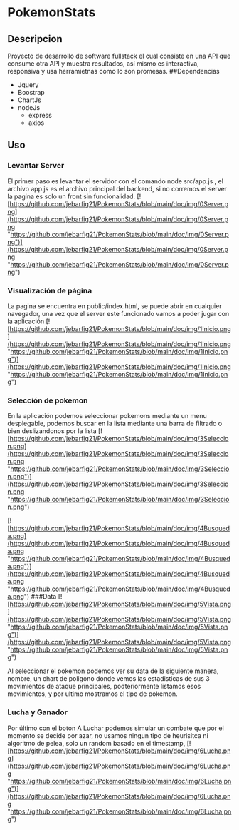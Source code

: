 # PokemonStats
## Descripcion
Proyecto de desarrollo de software fullstack el cual consiste en una API que consume otra API y muestra resultados, así mismo es interactiva, responsiva  y usa herramietnas como lo son promesas.
##Dependencias
- Jquery
- Boostrap
- ChartJs
- nodeJs
	- express
	- axios

## Uso

### Levantar Server
El primer paso es levantar el servidor con el comando node src/app.js , el archivo app.js es el archivo principal del backend, si no corremos el server la pagina es solo un front sin funcionalidad.
[![https://github.com/jebarfig21/PokemonStats/blob/main/doc/img/0Server.png](https://github.com/jebarfig21/PokemonStats/blob/main/doc/img/0Server.png "https://github.com/jebarfig21/PokemonStats/blob/main/doc/img/0Server.png")](https://github.com/jebarfig21/PokemonStats/blob/main/doc/img/0Server.png "https://github.com/jebarfig21/PokemonStats/blob/main/doc/img/0Server.png")
### Visualización de página
La pagina se encuentra en public/index.html, se puede abrir en cualquier navegador, una vez que el server este funcionado vamos a poder jugar con la aplicación
[![https://github.com/jebarfig21/PokemonStats/blob/main/doc/img/1Inicio.png](https://github.com/jebarfig21/PokemonStats/blob/main/doc/img/1Inicio.png "https://github.com/jebarfig21/PokemonStats/blob/main/doc/img/1Inicio.png")](https://github.com/jebarfig21/PokemonStats/blob/main/doc/img/1Inicio.png "https://github.com/jebarfig21/PokemonStats/blob/main/doc/img/1Inicio.png")

### Selección de pokemon
En la aplicación podemos seleccionar pokemons mediante un menu desplegable, podemos buscar en la lista mediante una barra de filtrado o bien deslizandonos por la lista
[![https://github.com/jebarfig21/PokemonStats/blob/main/doc/img/3Seleccion.png](https://github.com/jebarfig21/PokemonStats/blob/main/doc/img/3Seleccion.png "https://github.com/jebarfig21/PokemonStats/blob/main/doc/img/3Seleccion.png")](https://github.com/jebarfig21/PokemonStats/blob/main/doc/img/3Seleccion.png "https://github.com/jebarfig21/PokemonStats/blob/main/doc/img/3Seleccion.png")

[![https://github.com/jebarfig21/PokemonStats/blob/main/doc/img/4Busqueda.png](https://github.com/jebarfig21/PokemonStats/blob/main/doc/img/4Busqueda.png "https://github.com/jebarfig21/PokemonStats/blob/main/doc/img/4Busqueda.png")](https://github.com/jebarfig21/PokemonStats/blob/main/doc/img/4Busqueda.png "https://github.com/jebarfig21/PokemonStats/blob/main/doc/img/4Busqueda.png")
###Data
[![https://github.com/jebarfig21/PokemonStats/blob/main/doc/img/5Vista.png](https://github.com/jebarfig21/PokemonStats/blob/main/doc/img/5Vista.png "https://github.com/jebarfig21/PokemonStats/blob/main/doc/img/5Vista.png")](https://github.com/jebarfig21/PokemonStats/blob/main/doc/img/5Vista.png "https://github.com/jebarfig21/PokemonStats/blob/main/doc/img/5Vista.png")

Al seleccionar el pokemon podemos ver su data de la siguiente manera, nombre, un chart de poligono donde vemos las estadisticas de sus 3 movimientos de ataque principales, podteriormente listamos esos movimientos, y por ultimo mostramos el tipo de pokemon.
### Lucha y Ganador

Por último con el boton A Luchar podemos simular un combate que por el momento se decide por azar, no usamos ningun tipo de heurisitca ni algoritmo de pelea, solo un random basado en el timestamp,
[![https://github.com/jebarfig21/PokemonStats/blob/main/doc/img/6Lucha.png](https://github.com/jebarfig21/PokemonStats/blob/main/doc/img/6Lucha.png "https://github.com/jebarfig21/PokemonStats/blob/main/doc/img/6Lucha.png")](https://github.com/jebarfig21/PokemonStats/blob/main/doc/img/6Lucha.png "https://github.com/jebarfig21/PokemonStats/blob/main/doc/img/6Lucha.png")
